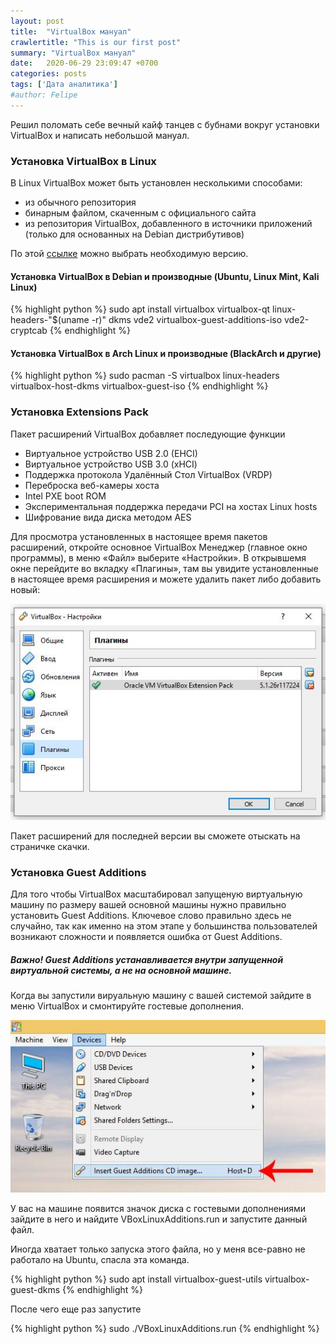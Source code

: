 ```yaml
---
layout: post
title:  "VirtualBox мануал"
crawlertitle: "This is our first post"
summary: "VirtualBox мануал"
date:   2020-06-29 23:09:47 +0700
categories: posts
tags: ['Дата аналитика']
#author: Felipe
---
```



Решил поломать себе вечный кайф танцев с бубнами вокруг установки VirtualBox и написать небольшой мануал. 

### Установка VirtualBox в Linux

В Linux VirtualBox может быть установлен несколькими способами:

*    из обычного репозитория
*    бинарным файлом, скаченным с официального сайта
*    из репозитория VirtualBox, добавленного в источники приложений (только для основанных на Debian дистрибутивов)


По этой [ссылке](https://www.virtualbox.org/wiki/Download_Old_Builds_6_1) можно выбрать необходимую версию. 

#### Установка VirtualBox в Debian и производные (Ubuntu, Linux Mint, Kali Linux)

{% highlight python %}
sudo apt install virtualbox virtualbox-qt linux-headers-"$(uname -r)" dkms vde2 virtualbox-guest-additions-iso vde2-cryptcab
{% endhighlight %}

#### Установка VirtualBox в Arch Linux и производные (BlackArch и другие)

{% highlight python %}
sudo pacman -S virtualbox linux-headers virtualbox-host-dkms virtualbox-guest-iso
{% endhighlight %}

### Установка Extensions Pack

Пакет расширений VirtualBox добавляет последующие функции

*    Виртуальное устройство USB 2.0 (EHCI)
*    Виртуальное устройство USB 3.0 (xHCI)
*    Поддержка протокола Удалённый Стол VirtualBox (VRDP)
*    Переброска веб-камеры хоста
*    Intel PXE boot ROM
*    Экспериментальная поддержка передачи PCI на хостах Linux hosts
*    Шифрование вида диска методом AES

Для просмотра установленных в настоящее время пакетов расширений, откройте основное VirtualBox Менеджер (главное окно программы), в меню «Файл» выберите «Настройки». В открывшемя окне перейдите во вкладку «Плагины», там вы увидите установленные в настоящее время расширения и можете удалить пакет либо добавить новый: 

![image tooltip here](assets/images/12.jpg)
<!-- <img src="assets/images/12.jpg"/>  -->

Пакет расширений для последней версии вы сможете отыскать на страничке скачки. 


### Установка Guest Additions

Для того чтобы VirtualBox масштабировал запущеную виртуальную машину по размеру вашей основной машины нужно правильно установить Guest Additions. Ключевое слово правильно здесь не случайно, так как именно на этом этапе у большинства пользователей возникают сложности и появляется ошибка от Guest Additions. 

##### Важно! Guest Additions устанавливается внутри запущенной виртуальной системы, а не на основной машине. 

Когда вы запустили вируальную машину с вашей системой зайдите в меню VirtualBox и смонтируйте гостевые дополнения. 

<img src="assets/images/insert-guest-additions-cd-windows.jpg"/> 

У вас на машине появится значок диска с гостевыми дополнениями зайдите в него и найдите VBoxLinuxAdditions.run и запустите данный файл.

Иногда хватает только запуска этого файла, но у меня все-равно не работало на Ubuntu, спасла эта команда.

{% highlight python %}
sudo apt install virtualbox-guest-utils virtualbox-guest-dkms
{% endhighlight %}

После чего еще раз запустите 

{% highlight python %}
sudo ./VBoxLinuxAdditions.run
{% endhighlight %}

